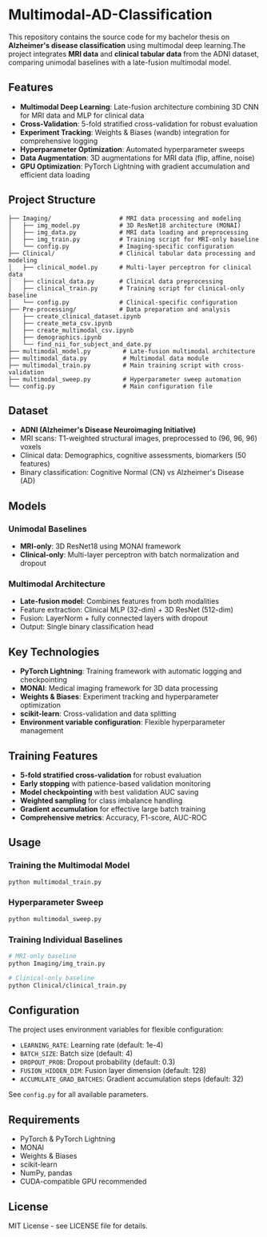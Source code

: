 # Multimodal-AD-Classification

This repository contains the source code for my bachelor thesis on **Alzheimer's disease classification** using multimodal deep learning.The project integrates **MRI data** and **clinical tabular data** from the ADNI dataset, comparing unimodal baselines with a late-fusion multimodal model.

## Features
- **Multimodal Deep Learning**: Late-fusion architecture combining 3D CNN for MRI data and MLP for clinical data
- **Cross-Validation**: 5-fold stratified cross-validation for robust evaluation
- **Experiment Tracking**: Weights & Biases (wandb) integration for comprehensive logging
- **Hyperparameter Optimization**: Automated hyperparameter sweeps
- **Data Augmentation**: 3D augmentations for MRI data (flip, affine, noise)
- **GPU Optimization**: PyTorch Lightning with gradient accumulation and efficient data loading

## Project Structure

```
├── Imaging/                   # MRI data processing and modeling
│   ├── img_model.py           # 3D ResNet18 architecture (MONAI)
│   ├── img_data.py            # MRI data loading and preprocessing
│   ├── img_train.py           # Training script for MRI-only baseline
│   └── config.py              # Imaging-specific configuration
├── Clinical/                  # Clinical tabular data processing and modeling
│   ├── clinical_model.py      # Multi-layer perceptron for clinical data
│   ├── clinical_data.py       # Clinical data preprocessing
│   ├── clinical_train.py      # Training script for clinical-only baseline
│   └── config.py              # Clinical-specific configuration
├── Pre-processing/            # Data preparation and analysis
│   ├── create_clinical_dataset.ipynb
│   ├── create_meta_csv.ipynb
│   ├── create_multimodal_csv.ipynb
│   ├── demographics.ipynb
│   └── find_nii_for_subject_and_date.py
├── multimodal_model.py         # Late-fusion multimodal architecture
├── multimodal_data.py          # Multimodal data module
├── multimodal_train.py         # Main training script with cross-validation
├── multimodal_sweep.py         # Hyperparameter sweep automation
└── config.py                   # Main configuration file
```

## Dataset

- **ADNI (Alzheimer's Disease Neuroimaging Initiative)**
- MRI scans: T1-weighted structural images, preprocessed to (96, 96, 96) voxels
- Clinical data: Demographics, cognitive assessments, biomarkers (50 features)
- Binary classification: Cognitive Normal (CN) vs Alzheimer's Disease (AD)

## Models

### Unimodal Baselines
- **MRI-only**: 3D ResNet18 using MONAI framework
- **Clinical-only**: Multi-layer perceptron with batch normalization and dropout

### Multimodal Architecture
- **Late-fusion model**: Combines features from both modalities
- Feature extraction: Clinical MLP (32-dim) + 3D ResNet (512-dim)
- Fusion: LayerNorm + fully connected layers with dropout
- Output: Single binary classification head

## Key Technologies

- **PyTorch Lightning**: Training framework with automatic logging and checkpointing
- **MONAI**: Medical imaging framework for 3D data processing
- **Weights & Biases**: Experiment tracking and hyperparameter optimization
- **scikit-learn**: Cross-validation and data splitting
- **Environment variable configuration**: Flexible hyperparameter management

## Training Features

- **5-fold stratified cross-validation** for robust evaluation
- **Early stopping** with patience-based validation monitoring
- **Model checkpointing** with best validation AUC saving
- **Weighted sampling** for class imbalance handling
- **Gradient accumulation** for effective large batch training
- **Comprehensive metrics**: Accuracy, F1-score, AUC-ROC

## Usage

### Training the Multimodal Model
```bash
python multimodal_train.py
```

### Hyperparameter Sweep
```bash
python multimodal_sweep.py
```

### Training Individual Baselines
```bash
# MRI-only baseline
python Imaging/img_train.py

# Clinical-only baseline  
python Clinical/clinical_train.py
```

## Configuration

The project uses environment variables for flexible configuration:
- `LEARNING_RATE`: Learning rate (default: 1e-4)
- `BATCH_SIZE`: Batch size (default: 4)
- `DROPOUT_PROB`: Dropout probability (default: 0.3)
- `FUSION_HIDDEN_DIM`: Fusion layer dimension (default: 128)
- `ACCUMULATE_GRAD_BATCHES`: Gradient accumulation steps (default: 32)

See `config.py` for all available parameters.

## Requirements

- PyTorch & PyTorch Lightning
- MONAI
- Weights & Biases
- scikit-learn
- NumPy, pandas
- CUDA-compatible GPU recommended

## License

MIT License - see LICENSE file for details.

